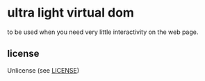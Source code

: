 # ultra light virtual dom

to be used when you need very little interactivity on the web page.

## license

Unlicense (see [LICENSE](https://github.com/diasbruno/ulvdjs/blob/master/LICENSE))

